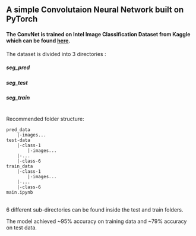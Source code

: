## A simple Convolutaion Neural Network built on PyTorch

#### The ConvNet is trained on Intel Image Classification Dataset from Kaggle which can be found [here](https://www.kaggle.com/datasets/puneet6060/intel-image-classification).

The dataset is divided into 3 directories :

##### seg_pred
##### seg_test
##### seg_train

<br>
Recommended folder structure:

```plaintext
pred_data
    |-images...
test-data
    |-class-1
        |-images...
    |-...
    |-class-6
train_data
    |-class-1
        |-images...
    |-...
    |-class-6
main.ipynb
```
<br>
6 different sub-directories can be found inside the test and train folders.

The model achieved ~95% accuracy on training data and ~79% accuracy on test data.
